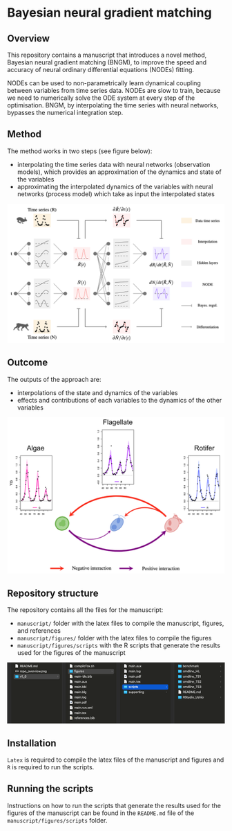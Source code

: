 # Bayesian neural gradient matching


## Overview

This repository contains a manuscript that introduces a novel method, Bayesian neural gradient matching (BNGM), to improve the speed and accuracy of neural ordinary differential equations (NODEs) fitting.

NODEs can be used to non-parametrically learn dynamical coupling between variables from time series data.
NODEs are slow to train, because we need to numerically solve the ODE system at every step of the optimisation.
BNGM, by interpolating the time series with neural networks, bypasses the numerical integration step.


## Method 

The method works in two steps (see figure below): 
* interpolating the time series data with neural networks (observation models), which provides an approximation of the dynamics and state of the variables 
* approximating the interpolated dynamics of the variables with neural networks (process model) which take as input the interpolated states

![alt text](https://github.com/WillemBonnaffe/NODEBNGM/blob/main/examples/MEE_2023/fig_graphical_abstract_1.png)


## Outcome

The outputs of the approach are:
* interpolations of the state and dynamics of the variables
* effects and contributions of each variables to the dynamics of the other variables

![alt text](https://github.com/WillemBonnaffe/NODEBNGM/blob/main/examples/MEE_2023/fig_graphical_abstract_2.png)


## Repository structure

The repository contains all the files for the manuscript: 
* `manuscript/` folder with the latex files to compile the manuscript, figures, and references
* `manuscript/figures/` folder with the latex files to compile the figures
* `manuscript/figures/scripts` with the R scripts that generate the results used for the figures of the manuscript

![alt text](https://github.com/WillemBonnaffe/NODEBNGM/blob/main/examples/MEE_2023/fig_repo_overview.png)


## Installation

`Latex` is required to compile the latex files of the manuscript and figures and `R` is required to run the scripts.


## Running the scripts

Instructions on how to run the scripts that generate the results used for the figures of the manuscript can be found in the `README.md` file of the `manuscript/figures/scripts` folder.

